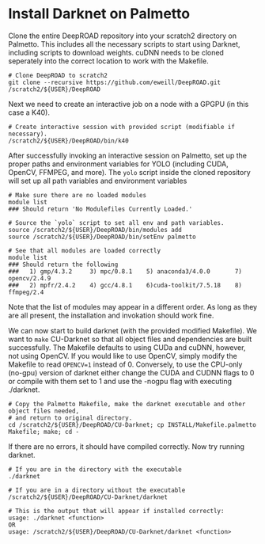 # Install Darknet on Palmetto

Clone the entire DeepROAD repository into your scratch2 directory on Palmetto.  This includes all the necessary scripts to start using Darknet, including scripts to download weights.  cuDNN needs to be cloned seperately into the correct location to work with the Makefile.

	# Clone DeepROAD to scratch2
	git clone --recursive https://github.com/eweill/DeepROAD.git /scratch2/${USER}/DeepROAD

Next we need to create an interactive job on a node with a GPGPU (in this case a K40).

	# Create interactive session with provided script (modifiable if necessary).
	/scratch2/${USER}/DeepROAD/bin/k40

After successfully invoking an interactive session on Palmetto, set up the proper paths and environment variables for YOLO (including CUDA, OpenCV, FFMPEG, and more).  The `yolo` script inside the cloned repository will set up all path variables and environment variables
	
	# Make sure there are no loaded modules
	module list
	### Should return 'No Modulefiles Currently Loaded.'

	# Source the `yolo` script to set all env and path variables.
    source /scratch2/${USER}/DeepROAD/bin/modules add
	source /scratch2/${USER}/DeepROAD/bin/setEnv palmetto

	# See that all modules are loaded correctly
	module list
	### Should return the following
	###   1) gmp/4.3.2     3) mpc/0.8.1    5) anaconda3/4.0.0       7) opencv/2.4.9
	###   2) mpfr/2.4.2    4) gcc/4.8.1    6)cuda-toolkit/7.5.18    8) ffmpeg/2.4

Note that the list of modules may appear in a different order.  As long as they are all present, the installation and invokation should work fine.

We can now start to build darknet (with the provided modified Makefile).  We want to `make` CU-Darknet so that all object files and dependencies are built successfully.  The Makefile defaults to using CUDa and cuDNN, however, not using OpenCV.  If you would like to use OpenCV, simply modify the Makefile to read `OPENCV=1` instead of 0.  Conversely, to use the CPU-only (no-gpu) version of darknet either change the CUDA and CUDNN flags to 0 or compile with them set to 1 and use the -nogpu flag with executing ./darknet.
	
	# Copy the Palmetto Makefile, make the darknet executable and other object files needed,
	# and return to original directory.
	cd /scratch2/${USER}/DeepROAD/CU-Darknet; cp INSTALL/Makefile.palmetto Makefile; make; cd -

If there are no errors, it should have compiled correctly.  Now try running darknet.

	# If you are in the directory with the executable
	./darknet

	# If you are in a directory without the executable
	/scratch2/${USER}/DeepROAD/CU-Darknet/darknet

	# This is the output that will appear if installed correctly:
	usage: ./darknet <function>
	OR
	usage: /scratch2/${USER}/DeepROAD/CU-Darknet/darknet <function>